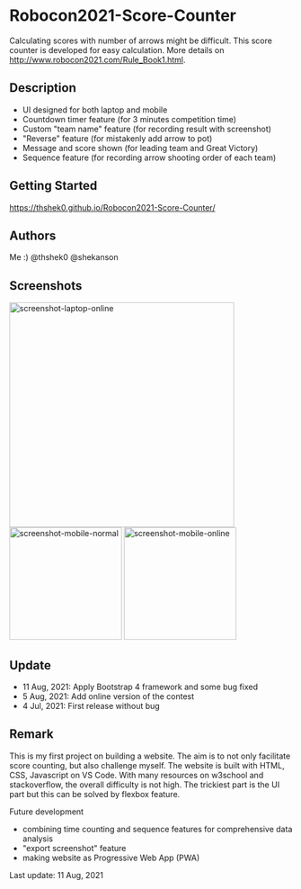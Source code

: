 # Robocon2021-Score-Counter

Calculating scores with number of arrows might be difficult. This score counter is developed for easy calculation. More details on http://www.robocon2021.com/Rule_Book1.html.

## Description

* UI designed for both laptop and mobile
* Countdown timer feature (for 3 minutes competition time)
* Custom "team name" feature (for recording result with screenshot)
* "Reverse" feature (for mistakenly add arrow to pot)
* Message and score shown (for leading team and Great Victory)
* Sequence feature (for recording arrow shooting order of each team)

## Getting Started

https://thshek0.github.io/Robocon2021-Score-Counter/

## Authors

Me :) @thshek0 @shekanson

## Screenshots
<div style="flex">
  <img src="https://github.com/thshek0/Robocon2021-Score-Counter/blob/main/img/screenshot-laptop-online.png" alt="screenshot-laptop-online" width="400"/>
  <img src="https://github.com/thshek0/Robocon2021-Score-Counter/blob/main/img/screenshot-mobile-normal.png" alt="screenshot-mobile-normal" width="200"/>
  <img src="https://github.com/thshek0/Robocon2021-Score-Counter/blob/main/img/screenshot-mobile-online.png" alt="screenshot-mobile-online" width="200"/>
</div>
  
## Update
- 11 Aug, 2021: Apply Bootstrap 4 framework and some bug fixed
-  5 Aug, 2021: Add online version of the contest
-  4 Jul, 2021: First release without bug

## Remark

This is my first project on building a website. The aim is to not only facilitate score counting, but also challenge myself. The website is built with HTML, CSS, Javascript on VS Code. With many resources on w3school and stackoverflow, the overall difficulty is not high. The trickiest part is the UI part but this can be solved by flexbox feature. 

Future development
* combining time counting and sequence features for comprehensive data analysis
* "export screenshot" feature
* making website as Progressive Web App (PWA)

Last update: 11 Aug, 2021
